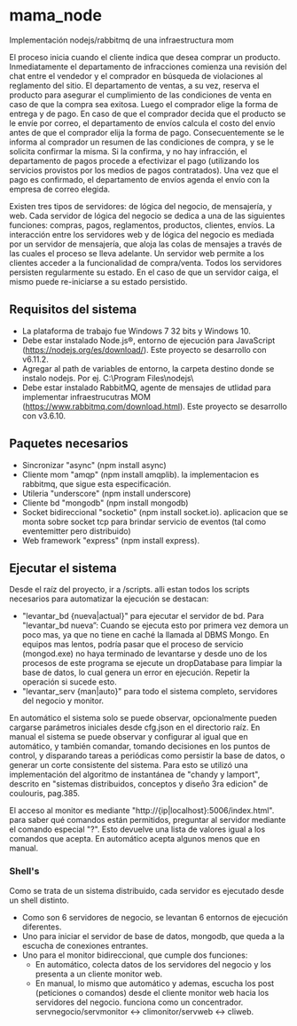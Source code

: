 # mama_node
Implementación nodejs/rabbitmq de una infraestructura mom

El proceso inicia cuando el cliente indica que desea comprar un producto. Inmediatamente el departamento de infracciones comienza una revisión del chat entre el vendedor y el comprador en búsqueda de violaciones al reglamento del sitio. El departamento de ventas, a su vez, reserva el producto para asegurar el cumplimiento de las condiciones de venta en caso de que la compra sea exitosa. Luego el comprador elige la forma de entrega y de pago. En caso de que el comprador decida que el producto se le envíe por correo, el departamento de envíos calcula el costo del envío antes de que el comprador elija la forma de pago. Consecuentemente se le informa al comprador un resumen de las condiciones de compra, y se le solicita confirmar la misma. Si la confirma, y no hay infracción, el departamento de pagos procede a efectivizar el pago (utilizando los servicios provistos por los medios de pagos contratados). Una vez que el pago es confirmado, el departamento de envíos agenda el envío con la empresa de correo elegida.

Existen tres tipos de servidores: de lógica del negocio, de mensajería, y web. Cada servidor de lógica del negocio se dedica a una de las siguientes funciones: compras, pagos, reglamentos, productos, clientes, envíos.
La interacción entre los servidores web y de lógica del negocio es mediada por un servidor de mensajería, que aloja las colas de mensajes a través de las cuales el proceso se lleva adelante. Un servidor web permite a los clientes acceder a la funcionalidad de compra/venta.
Todos los servidores persisten regularmente su estado. En el caso de que un servidor caiga, el mismo puede re-iniciarse a su estado persistido.

## Requisitos del sistema
* La plataforma de trabajo fue Windows 7 32 bits y Windows 10.
* Debe estar instalado Node.js®, entorno de ejecución para JavaScript (https://nodejs.org/es/download/). Este proyecto se desarrollo con v6.11.2.
* Agregar al path de variables de entorno, la carpeta destino donde se instalo nodejs. Por ej. C:\Program Files\nodejs\
* Debe estar instalado RabbitMQ, agente de mensajes de utlidad para implementar infraestrucutras MOM (https://www.rabbitmq.com/download.html). Este proyecto se desarrollo con v3.6.10.

## Paquetes necesarios
* Sincronizar "async" (npm install async)
* Cliente mom "amqp" (npm install amqplib). la implementacion es rabbitmq, que sigue esta especificación.
* Utileria "underscore" (npm install underscore)
* Cliente bd "mongodb" (npm install mongodb)
* Socket bidireccional "socketio" (npm install socket.io). aplicacion que se monta sobre socket tcp para brindar servicio de eventos (tal como eventemitter pero distribuido)
* Web framework "express" (npm install express).

## Ejecutar el sistema
Desde el raíz del proyecto, ir a /scripts. alli estan todos los scripts necesarios para automatizar la ejecución se destacan:
* "levantar_bd {nueva|actual}" para ejecutar el servidor de bd.
Para "levantar_bd nueva”: Cuando se ejecuta esto por primera vez demora un poco mas, ya que no tiene en caché la llamada al DBMS Mongo. En equipos mas lentos, podría pasar que el proceso de servicio (mongod.exe) no haya terminado de levantarse y desde uno de los procesos de este programa se ejecute un dropDatabase para limpiar la base de datos, lo cual genera un error en ejecución. Repetir la operación si sucede esto.
* "levantar_serv {man|auto}" para todo el sistema completo, servidores del negocio y monitor.

En automático el sistema solo se puede observar, opcionalmente pueden cargarse parámetros iniciales desde cfg.json en el directorio raíz.
En manual el sistema se puede observar y configurar al igual que en automático, y también comandar, tomando decisiones en los puntos de control, y disparando tareas a periódicas como persistir la base de datos, o generar un corte consistente del sistema. Para esto se utilizó una implementación del algoritmo de instantánea de "chandy y lamport", descrito en "sistemas distribuidos, conceptos y diseño 3ra edicion" de coulouris, pag.385.

El acceso al monitor es mediante "http://{ip|localhost}:5006/index.html". para saber qué comandos están permitidos, preguntar al servidor mediante el comando especial "?". Esto devuelve una lista de valores igual a los comandos que acepta. En automático acepta algunos menos que en manual.

### Shell's
Como se trata de un sistema distribuido, cada servidor es ejecutado desde un shell distinto.
* Como son 6 servidores de negocio, se levantan 6 entornos de ejecución diferentes.
* Uno para iniciar el servidor de base de datos, mongodb, que queda a la escucha de conexiones entrantes.
* Uno para el monitor bidireccional, que cumple dos funciones:
  * En automático, colecta datos de los servidores del negocio y los presenta a un cliente monitor web.
  * En manual, lo mismo que automático y ademas, escucha los post (peticiones o comandos) desde el cliente monitor web hacia los servidores del negocio. funciona como un concentrador.
servnegocio/servmonitor <-> climonitor/servweb <-> cliweb.
